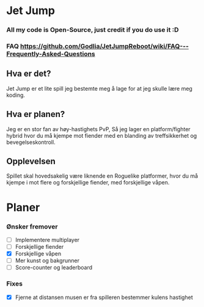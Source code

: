 # Jet Jump
### All my code is Open-Source, just credit if you do use it :D
### FAQ https://github.com/Godlia/JetJumpReboot/wiki/FAQ---Frequently-Asked-Questions
## Hva er det?
Jet Jump er et lite spill jeg bestemte meg å lage for at jeg skulle lære meg koding. 

## Hva er planen?
Jeg er en stor fan av høy-hastighets PvP, Så jeg lager en platform/fighter hybrid hvor du må kjempe mot fiender med en blanding av treffsikkerhet og bevegelseskontroll.

## Opplevelsen
Spillet skal hovedsakelig være liknende en Roguelike platformer, hvor du må kjempe i mot flere og forskjellige fiender, med forskjellige våpen.


# Planer
### Ønsker fremover
- [ ] Implementere multiplayer
- [ ] Forskjellige fiender
- [x] Forskjellige våpen
- [ ] Mer kunst og bakgrunner
- [ ] Score-counter og leaderboard
### Fixes
- [x] Fjerne at distansen musen er fra spilleren bestemmer kulens hastighet
